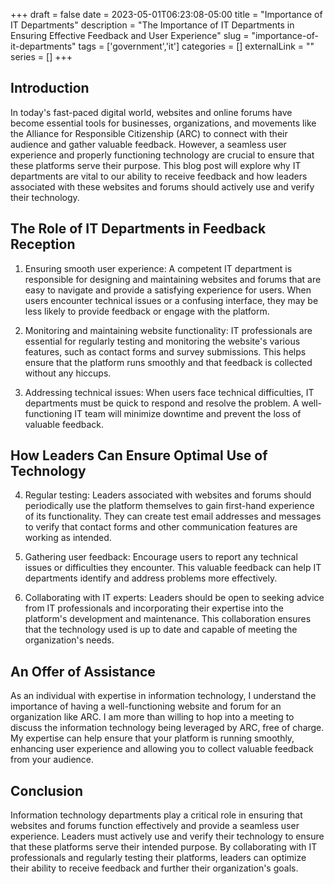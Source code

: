 +++ 
draft = false
date = 2023-05-01T06:23:08-05:00
title = "Importance of IT Departments"
description = "The Importance of IT Departments in Ensuring Effective Feedback and User Experience"
slug = "importance-of-it-departments" 
tags = ['government','it']
categories = []
externalLink = ""
series = []
+++

## Introduction

In today's fast-paced digital world, websites and online forums have become essential tools for businesses, organizations, and movements like the Alliance for Responsible Citizenship (ARC) to connect with their audience and gather valuable feedback. However, a seamless user experience and properly functioning technology are crucial to ensure that these platforms serve their purpose. This blog post will explore why IT departments are vital to our ability to receive feedback and how leaders associated with these websites and forums should actively use and verify their technology.

## The Role of IT Departments in Feedback Reception

1. Ensuring smooth user experience: A competent IT department is responsible for designing and maintaining websites and forums that are easy to navigate and provide a satisfying experience for users. When users encounter technical issues or a confusing interface, they may be less likely to provide feedback or engage with the platform.

2. Monitoring and maintaining website functionality: IT professionals are essential for regularly testing and monitoring the website's various features, such as contact forms and survey submissions. This helps ensure that the platform runs smoothly and that feedback is collected without any hiccups.

3. Addressing technical issues: When users face technical difficulties, IT departments must be quick to respond and resolve the problem. A well-functioning IT team will minimize downtime and prevent the loss of valuable feedback.

## How Leaders Can Ensure Optimal Use of Technology

4. Regular testing: Leaders associated with websites and forums should periodically use the platform themselves to gain first-hand experience of its functionality. They can create test email addresses and messages to verify that contact forms and other communication features are working as intended.

5. Gathering user feedback: Encourage users to report any technical issues or difficulties they encounter. This valuable feedback can help IT departments identify and address problems more effectively.

6. Collaborating with IT experts: Leaders should be open to seeking advice from IT professionals and incorporating their expertise into the platform's development and maintenance. This collaboration ensures that the technology used is up to date and capable of meeting the organization's needs.

## An Offer of Assistance

As an individual with expertise in information technology, I understand the importance of having a well-functioning website and forum for an organization like ARC. I am more than willing to hop into a meeting to discuss the information technology being leveraged by ARC, free of charge. My expertise can help ensure that your platform is running smoothly, enhancing user experience and allowing you to collect valuable feedback from your audience.

## Conclusion

Information technology departments play a critical role in ensuring that websites and forums function effectively and provide a seamless user experience. Leaders must actively use and verify their technology to ensure that these platforms serve their intended purpose. By collaborating with IT professionals and regularly testing their platforms, leaders can optimize their ability to receive feedback and further their organization's goals.